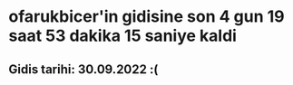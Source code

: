 # ofarukbicer'in gidisine son 4 gun 19 saat 53 dakika 15 saniye kaldi

## Gidis tarihi: 30.09.2022 :(
